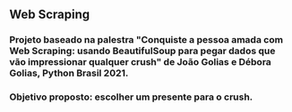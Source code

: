 ## Web Scraping

### Projeto baseado na palestra "Conquiste a pessoa amada com Web Scraping: usando BeautifulSoup para pegar dados que vão impressionar qualquer crush" de João Golias e Débora Golias, Python Brasil 2021. 

### Objetivo proposto: escolher um presente para o crush.
